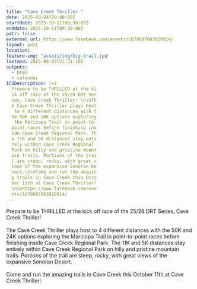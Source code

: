 ```yaml
---
title: "Cave Creek Thriller "
date: 2025-03-24T20:48:00Z
startdate: 2025-10-11T06:30:00Z
enddate: 2025-10-11T09:30:00Z
patr: false
external_url: https://www.facebook.com/events/1670807083810914/
layout: post
location: 
feature-img: "assets/img/big-trail.jpg"
lastmod: 2025-08-05T23:31:10Z
outputs:
  - html
  - calendar
ICSDescription: |+2
  Prepare to be THRILLED at the ki  ck off race of the 25/26 DRT Ser  ies, Cave Creek Thriller! \n\nTh  e Cave Creek Thriller plays host   to 4 different distances with t  he 50K and 24K options exploring   the Maricopa Trail in point-to-  point races before finishing ins  ide Cave Creek Regional Park. Th  e 11K and 5K distances stay enti  rely within Cave Creek Regional   Park on hilly and pristine mount  ain trails. Portions of the trai  l are steep, rocky, with great v  iews of the expansive Sonoran De  sert.\n\nCome and run the amazin  g trails in Cave Creek this Octo  ber 11th at Cave Creek Thriller!  \n\nhttps://www.facebook.com/eve  nts/1670807083810914/
---
```


Prepare to be THRILLED at the kick off race of the 25/26 DRT Series, Cave Creek Thriller! <br>
  <br>
  The Cave Creek Thriller plays host to 4 different distances with the 50K and 24K options exploring the Maricopa Trail in point-to-point races before finishing inside Cave Creek Regional Park. The 11K and 5K distances stay entirely within Cave Creek Regional Park on hilly and pristine mountain trails. Portions of the trail are steep, rocky, with great views of the expansive Sonoran Desert.<br>
  <br>
  Come and run the amazing trails in Cave Creek this October 11th at Cave Creek Thriller!<br>
  <br>
  
